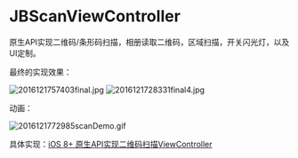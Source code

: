 # JBScanViewController
原生API实现二维码/条形码扫描，相册读取二维码，区域扫描，开关闪光灯，以及UI定制。

最终的实现效果：

![2016121757403final.jpg](http://images.yuzhenbang.com/20171117151088565729439.jpg)
![2016121728331final4.jpg](http://images.yuzhenbang.com/20171117151088565729439.jpg)


动画：

![2016121772985scanDemo.gif](http://images.yuzhenbang.com/20171117151088569922277.gif) 

具体实现：[iOS 8+ 原生API实现二维码扫描ViewController](http://www.yuzhenbang.com/2016/12/17/iOS%208+%20原生API实现二维码扫描ViewController/)


